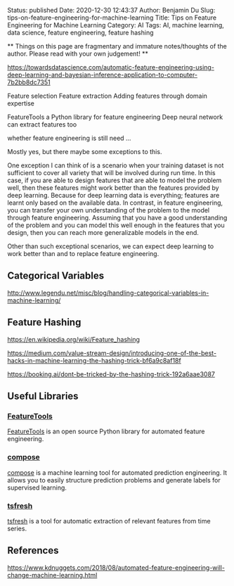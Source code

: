 Status: published
Date: 2020-12-30 12:43:37
Author: Benjamin Du
Slug: tips-on-feature-engineering-for-machine-learning
Title: Tips on Feature Engineering for Machine Learning
Category: AI
Tags: AI, machine learning, data science, feature engineering, feature hashing

**
Things on this page are fragmentary and immature notes/thoughts of the author.
Please read with your own judgement!
**

https://towardsdatascience.com/automatic-feature-engineering-using-deep-learning-and-bayesian-inference-application-to-computer-7b2bb8dc7351

Feature selection
Feature extraction
Adding features through domain expertise

FeatureTools a Python library for feature engineering
Deep neural network can extract features too

whether feature engineering is still need ...

Mostly yes, but there maybe some exceptions to this.

One exception I can think of is a scenario when your training dataset is not sufficient to cover all variety that will be involved during run time. In this case, if you are able to design features that are able to model the problem well, then these features might work better than the features provided by deep learning. Because for deep learning data is everything; features are learnt only based on the available data. In contrast, in feature engineering, you can transfer your own understanding of the problem to the model through feature engineering. Assuming that you have a good understanding of the problem and you can model this well enough in the features that you design, then you can reach more generalizable models in the end.

Other than such exceptional scenarios, we can expect deep learning to work better than and to replace feature engineering.


## Categorical Variables

http://www.legendu.net/misc/blog/handling-categorical-variables-in-machine-learning/

## Feature Hashing

https://en.wikipedia.org/wiki/Feature_hashing

https://medium.com/value-stream-design/introducing-one-of-the-best-hacks-in-machine-learning-the-hashing-trick-bf6a9c8af18f

https://booking.ai/dont-be-tricked-by-the-hashing-trick-192a6aae3087

## Useful Libraries

### [FeatureTools](https://github.com/alteryx/featuretools)
[FeatureTools](https://github.com/alteryx/featuretools)
is an open source Python library for automated feature engineering.

### [compose](https://github.com/alteryx/compose)
[compose](https://github.com/alteryx/compose)
is a machine learning tool for automated prediction engineering. 
It allows you to easily structure prediction problems and generate labels for supervised learning.

### [tsfresh](https://github.com/blue-yonder/tsfresh)
[tsfresh](https://github.com/blue-yonder/tsfresh)
is a tool for automatic extraction of relevant features from time series.

## References

https://www.kdnuggets.com/2018/08/automated-feature-engineering-will-change-machine-learning.html
